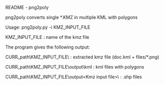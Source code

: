 README - png2poly

png2poly converts single *.KMZ in multiple KML with polygons

Usage: png2poly.py -i KMZ_INPUT_FILE

KMZ_INPUT_FILE : name of the kmz file 

The program gives the following output:

CURR_path\KMZ_INPUT_FILE\ : extracted kmz file (doc.kml + files/*.png)

CURR_path\KMZ_INPUT_FILE\output\kml : kml files with polygons 

CURR_path\KMZ_INPUT_FILE\output\<Kmz input file>\ : .shp files

